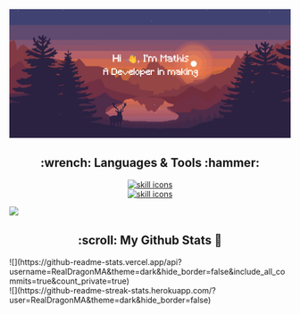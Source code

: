 <img src="images/header.png" alt="header"/>

<h2 align="center">:wrench: Languages & Tools :hammer:</h2>

<p align="center">
    <a href="https://skillicons.dev">
        <img alt="skill icons" src="https://skillicons.dev/icons?i=ts,js,nodejs,html,css,svelte,react,flutter,kotlin,java,redis,docker&perline=6&theme=dark"/>
        <br/>
        <img alt="skill icons" src="https://skillicons.dev/icons?i=python,mysql,mongodb,tailwind"/>
    </a>
</p>


[![](https://github-readme-stats.vercel.app/api?username=RealDragonMA&theme=dark&include_all_commits=true&count_private=true)](https://github.com/anuraghazra/github-readme-stats)
<h2 align="center">:scroll: My Github Stats 📜</h2>
![](https://github-readme-stats.vercel.app/api?username=RealDragonMA&theme=dark&hide_border=false&include_all_commits=true&count_private=true)<br/>
![](https://github-readme-streak-stats.herokuapp.com/?user=RealDragonMA&theme=dark&hide_border=false)<br/>
